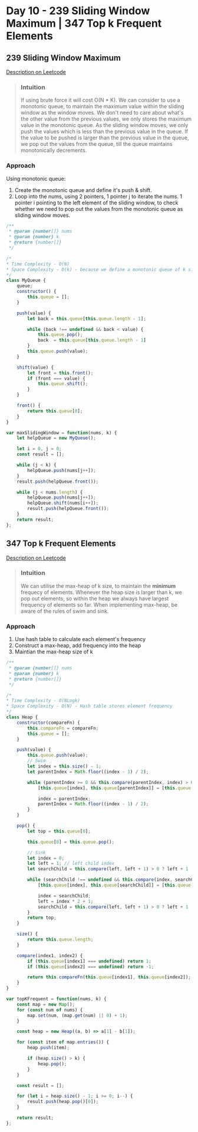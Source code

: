 # Day 10 - 239 Sliding Window Maximum | 347 Top k Frequent Elements

## 239 Sliding Window Maximum
[Description on Leetcode](https://leetcode.com/problems/sliding-window-maximum/description/)

> ### Intuition
> If using brute force it will cost O(N * K). We can consider to use a monotonic queue, to maintain the maximum value within the sliding window as the window moves. We don't need to care about what's the other value from the previous values, we only stores the maximum value in the monotonic queue. As the sliding window moves, we only push the values which is less than the previous value in the queue. If the value to be pushed is larger than the previous value in the queue, we pop out the values from the queue, till the queue maintains monotonically decrements.

### Approach
Using monotonic queue:
1. Create the monotonic queue and define it's push & shift.
2. Loop into the nums, using 2 pointers, 1 pointer j to iterate the nums. 1 pointer i pointing to the left element of the sliding window, to check whether we need to pop out the values from the monotonic queue as sliding window moves.

```js
/**
 * @param {number[]} nums
 * @param {number} k
 * @return {number[]}
 */

/* 
* Time Complexity - O(N)
* Space Complexity - O(k) - because we define a monotonic queue of k size
*/
class MyQueue {
    queue;
    constructor() {
        this.queue = [];
    }

    push(value) {
        let back = this.queue[this.queue.length - 1];

        while (back !== undefined && back < value) {
            this.queue.pop();
            back  = this.queue[this.queue.length - 1]
        }
        this.queue.push(value);
    }

    shift(value) {
        let front = this.front();
        if (front === value) {
            this.queue.shift();
        }
    }

    front() {
        return this.queue[0];
    }
}

var maxSlidingWindow = function(nums, k) {
    let helpQueue = new MyQueue();

    let i = 0, j = 0;
    const result = [];

    while (j < k) {
        helpQueue.push(nums[j++]);
    }
    result.push(helpQueue.front());

    while (j < nums.length) {
        helpQueue.push(nums[j++]);
        helpQueue.shift(nums[i++]);
        result.push(helpQueue.front());
    }
    return result;
};
```


## 347 Top k Frequent Elements
[Description on Leetcode](https://leetcode.com/problems/top-k-frequent-elements/)

> ### Intuition
> We can utilise the max-heap of k size, to maintain the **minimum** frequecy of elements. Whenever the heap size is larger than k, we pop out elements, so within the heap we always have largest frequency of elements so far. When implementing max-heap, be aware of the rules of swim and sink.

### Approach
1. Use hash table to calculate each element's frequency
2. Construct a max-heap, add frequency into the heap
3. Maintian the max-heap size of k

```js
/**
 * @param {number[]} nums
 * @param {number} k
 * @return {number[]}
 */

/* 
* Time Complexity - O(NLogk)
* Space Complexity - O(N) - Hash table stores element frequency
*/
class Heap {
    constructor(compareFn) {
        this.compareFn = compareFn;
        this.queue = [];
    }

    push(value) {
        this.queue.push(value);
        // Swim
        let index = this.size() - 1;
        let parentIndex = Math.floor((index - 1) / 2);

        while (parentIndex >= 0 && this.compare(parentIndex, index) > 0) {
            [this.queue[index], this.queue[parentIndex]] = [this.queue[parentIndex], this.queue[index]];

            index = parentIndex;
            parentIndex = Math.floor((index - 1) / 2);
        }
    }

    pop() {
        let top = this.queue[0];

        this.queue[0] = this.queue.pop();

        // Sink
        let index = 0;
        let left = 1; // left child index
        let searchChild = this.compare(left, left + 1) > 0 ? left + 1 : left;

        while (searchChild !== undefined && this.compare(index, searchChild) > 0) {
            [this.queue[index], this.queue[searchChild]] = [this.queue[searchChild], this.queue[index]];

            index = searchChild;
            left = index * 2 + 1;
            searchChild = this.compare(left, left + 1) > 0 ? left + 1 : left;
        }
        return top;
    }

    size() {
        return this.queue.length;
    }

    compare(index1, index2) {
        if (this.queue[index1] === undefined) return 1;
        if (this.queue[index2] === undefined) return -1;

        return this.compareFn(this.queue[index1], this.queue[index2]);
    }
}

var topKFrequent = function(nums, k) {
    const map = new Map();
    for (const num of nums) {
        map.set(num, (map.get(num) || 0) + 1);
    }

    const heap = new Heap((a, b) => a[1] - b[1]);

    for (const item of map.entries()) {
        heap.push(item);

        if (heap.size() > k) {
            heap.pop();
        }
    }

    const result = [];

    for (let i = heap.size() - 1; i >= 0; i--) {
        result.push(heap.pop()[0]);
    }

    return result;
};
```
